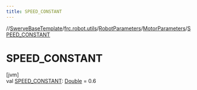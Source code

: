 ```yaml
---
title: SPEED_CONSTANT
---
```

//[SwerveBaseTemplate](../../../../index.html)/[frc.robot.utils](../../index.html)/[RobotParameters](../index.html)/[MotorParameters](index.html)/[SPEED_CONSTANT](-s-p-e-e-d_-c-o-n-s-t-a-n-t.html)



# SPEED_CONSTANT



[jvm]\
val [SPEED_CONSTANT](-s-p-e-e-d_-c-o-n-s-t-a-n-t.html): [Double](https://kotlinlang.org/api/latest/jvm/stdlib/kotlin/-double/index.html) = 0.6




